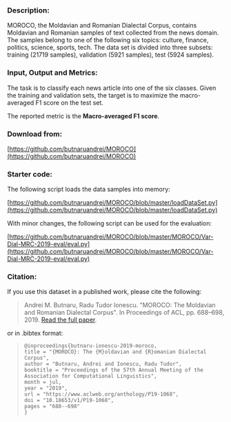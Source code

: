 ### Description:

MOROCO, the Moldavian and Romanian Dialectal Corpus, contains Moldavian and Romanian samples of text collected from the news domain. The samples belong to one of the following six topics: culture, finance, politics, science, sports, tech. The data set is divided into three subsets: training (21719 samples), validation (5921 samples), test (5924 samples).

### Input, Output and Metrics:

The task is to classify each news article into one of the six classes. Given the training and validation sets, the target is to maximize the macro-averaged F1 score on the test set. 

The reported metric is the **Macro-averaged F1 score**.

### Download from:

[https://github.com/butnaruandrei/MOROCO](https://github.com/butnaruandrei/MOROCO)

### Starter code:

The following script loads the data samples into memory:

[https://github.com/butnaruandrei/MOROCO/blob/master/loadDataSet.py](https://github.com/butnaruandrei/MOROCO/blob/master/loadDataSet.py)

With minor changes, the following script can be used for the evaluation: 

[https://github.com/butnaruandrei/MOROCO/blob/master/MOROCO/Var-Dial-MRC-2019-eval/eval.py](https://github.com/butnaruandrei/MOROCO/blob/master/MOROCO/Var-Dial-MRC-2019-eval/eval.py)

### Citation:

If you use this dataset in a published work, please cite the following:

> Andrei M. Butnaru, Radu Tudor Ionescu. "MOROCO: The Moldavian and Romanian Dialectal Corpus". In Proceedings of ACL, pp. 688–698, 2019. [Read the full paper](https://www.aclweb.org/anthology/P19-1068/).

or in .bibtex format:

>     @inproceedings{butnaru-ionescu-2019-moroco,
>     title = "{MOROCO}: The {M}oldavian and {R}omanian Dialectal Corpus",
>     author = "Butnaru, Andrei and Ionescu, Radu Tudor",
>     booktitle = "Proceedings of the 57th Annual Meeting of the Association for Computational Linguistics",
>     month = jul,
>     year = "2019",
>     url = "https://www.aclweb.org/anthology/P19-1068",
>     doi = "10.18653/v1/P19-1068",
>     pages = "688--698"
>     }
